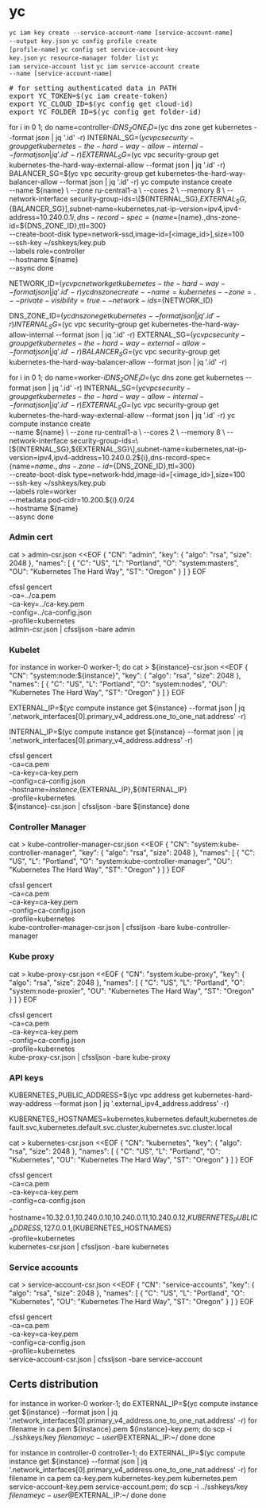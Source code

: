 # yc

<code>yc iam key create --service-account-name [service-account-name] --output key.json</code>
<code>yc config profile create [profile-name]</code>
<code>yc config set service-account-key key.json</code>
<code>yc resource-manager folder list</code>
<code>yc iam service-account list</code>
<code>yc iam service-account create --name [service-account-name]</code>
<pre>
# for setting authenticated data in PATH
export YC_TOKEN=$(yc iam create-token)
export YC_CLOUD_ID=$(yc config get cloud-id)
export YC_FOLDER_ID=$(yc config get folder-id)
</pre>


for i in 0 1; do
  name=controller-${i}
  DNS_ZONE_ID=$(yc dns zone get kubernetes --format json | jq '.id' -r)
  INTERNAL_SG=$(yc vpc security-group get kubernetes-the-hard-way-allow-internal --format json | jq '.id' -r)
  EXTERNAL_SG=$(yc vpc security-group get kubernetes-the-hard-way-external-allow --format json | jq '.id' -r)
  BALANCER_SG=$(yc vpc security-group get kubernetes-the-hard-way-balancer-allow --format json | jq '.id' -r)
  yc compute instance create \
    --name ${name} \
    --zone ru-central1-a \
    --cores 2 \
    --memory 8 \
    --network-interface security-group-ids=\[${INTERNAL_SG},${EXTERNAL_SG},${BALANCER_SG}\],subnet-name=kubernetes,nat-ip-version=ipv4,ipv4-address=10.240.0.1${i},dns-record-spec=\{name=${name}.,dns-zone-id=${DNS_ZONE_ID},ttl=300\} \
    --create-boot-disk type=network-ssd,image-id=[<image_id>],size=100 \
    --ssh-key ~/sshkeys/key.pub \
    --labels role=controller \
    --hostname ${name} \
    --async
done


NETWORK_ID=$(yc vpc network get kubernetes-the-hard-way --format json | jq '.id' -r)
yc dns zone create --name=kubernetes --zone=. --private-visibility=true --network-ids=${NETWORK_ID}


DNS_ZONE_ID=$(yc dns zone get kubernetes --format json | jq '.id' -r)
  INTERNAL_SG=$(yc vpc security-group get kubernetes-the-hard-way-allow-internal --format json | jq '.id' -r)
  EXTERNAL_SG=$(yc vpc security-group get kubernetes-the-hard-way-external-allow --format json | jq '.id' -r)
  BALANCER_SG=$(yc vpc security-group get kubernetes-the-hard-way-balancer-allow --format json | jq '.id' -r)


for i in 0 1; do
  name=worker-${i}
  DNS_ZONE_ID=$(yc dns zone get kubernetes --format json | jq '.id' -r)
  INTERNAL_SG=$(yc vpc security-group get kubernetes-the-hard-way-allow-internal --format json | jq '.id' -r)
  EXTERNAL_SG=$(yc vpc security-group get kubernetes-the-hard-way-external-allow --format json | jq '.id' -r)
  yc compute instance create \
    --name ${name} \
    --zone ru-central1-a \
    --cores 2 \
    --memory 8 \
    --network-interface security-group-ids=\[${INTERNAL_SG},${EXTERNAL_SG}\],subnet-name=kubernetes,nat-ip-version=ipv4,ipv4-address=10.240.0.2${i},dns-record-spec=\{name=${name}.,dns-zone-id=${DNS_ZONE_ID},ttl=300\} \
    --create-boot-disk type=network-hdd,image-id=[<image_id>],size=100 \
    --ssh-key ~/sshkeys/key.pub \
    --labels role=worker \
    --metadata pod-cidr=10.200.${i}.0/24 \
    --hostname ${name} \
    --async
done


### Admin cert
cat > admin-csr.json <<EOF
{
  "CN": "admin",
  "key": {
    "algo": "rsa",
    "size": 2048
  },
  "names": [
    {
      "C": "US",
      "L": "Portland",
      "O": "system:masters",
      "OU": "Kubernetes The Hard Way",
      "ST": "Oregon"
    }
  ]
}
EOF

cfssl gencert \
  -ca=../ca.pem \
  -ca-key=../ca-key.pem \
  -config=../ca-config.json \
  -profile=kubernetes \
  admin-csr.json | cfssljson -bare admin


### Kubelet


for instance in worker-0 worker-1; do
cat > ${instance}-csr.json <<EOF
{
  "CN": "system:node:${instance}",
  "key": {
    "algo": "rsa",
    "size": 2048
  },
  "names": [
    {
      "C": "US",
      "L": "Portland",
      "O": "system:nodes",
      "OU": "Kubernetes The Hard Way",
      "ST": "Oregon"
    }
  ]
}
EOF


EXTERNAL_IP=$(yc compute instance get ${instance} --format json | jq '.network_interfaces[0].primary_v4_address.one_to_one_nat.address' -r)

INTERNAL_IP=$(yc compute instance get ${instance} --format json | jq '.network_interfaces[0].primary_v4_address.address' -r)

cfssl gencert \
  -ca=ca.pem \
  -ca-key=ca-key.pem \
  -config=ca-config.json \
  -hostname=${instance},${EXTERNAL_IP},${INTERNAL_IP} \
  -profile=kubernetes \
  ${instance}-csr.json | cfssljson -bare ${instance}
done

### Controller Manager

cat > kube-controller-manager-csr.json <<EOF
{
  "CN": "system:kube-controller-manager",
  "key": {
    "algo": "rsa",
    "size": 2048
  },
  "names": [
    {
      "C": "US",
      "L": "Portland",
      "O": "system:kube-controller-manager",
      "OU": "Kubernetes The Hard Way",
      "ST": "Oregon"
    }
  ]
}
EOF

cfssl gencert \
  -ca=ca.pem \
  -ca-key=ca-key.pem \
  -config=ca-config.json \
  -profile=kubernetes \
  kube-controller-manager-csr.json | cfssljson -bare kube-controller-manager


### Kube proxy

cat > kube-proxy-csr.json <<EOF
{
  "CN": "system:kube-proxy",
  "key": {
    "algo": "rsa",
    "size": 2048
  },
  "names": [
    {
      "C": "US",
      "L": "Portland",
      "O": "system:node-proxier",
      "OU": "Kubernetes The Hard Way",
      "ST": "Oregon"
    }
  ]
}
EOF

cfssl gencert \
  -ca=ca.pem \
  -ca-key=ca-key.pem \
  -config=ca-config.json \
  -profile=kubernetes \
  kube-proxy-csr.json | cfssljson -bare kube-proxy



### API keys

KUBERNETES_PUBLIC_ADDRESS=$(yc vpc address get kubernetes-hard-way-address --format json | jq '.external_ipv4_address.address' -r)

KUBERNETES_HOSTNAMES=kubernetes,kubernetes.default,kubernetes.default.svc,kubernetes.default.svc.cluster,kubernetes.svc.cluster.local

cat > kubernetes-csr.json <<EOF
{
  "CN": "kubernetes",
  "key": {
    "algo": "rsa",
    "size": 2048
  },
  "names": [
    {
      "C": "US",
      "L": "Portland",
      "O": "Kubernetes",
      "OU": "Kubernetes The Hard Way",
      "ST": "Oregon"
    }
  ]
}
EOF

cfssl gencert \
  -ca=ca.pem \
  -ca-key=ca-key.pem \
  -config=ca-config.json \
  -hostname=10.32.0.1,10.240.0.10,10.240.0.11,10.240.0.12,${KUBERNETES_PUBLIC_ADDRESS},127.0.0.1,${KUBERNETES_HOSTNAMES} \
  -profile=kubernetes \
  kubernetes-csr.json | cfssljson -bare kubernetes




### Service accounts


cat > service-account-csr.json <<EOF
{
  "CN": "service-accounts",
  "key": {
    "algo": "rsa",
    "size": 2048
  },
  "names": [
    {
      "C": "US",
      "L": "Portland",
      "O": "Kubernetes",
      "OU": "Kubernetes The Hard Way",
      "ST": "Oregon"
    }
  ]
}
EOF

cfssl gencert \
  -ca=ca.pem \
  -ca-key=ca-key.pem \
  -config=ca-config.json \
  -profile=kubernetes \
  service-account-csr.json | cfssljson -bare service-account




## Certs distribution

for instance in worker-0 worker-1; do
  EXTERNAL_IP=$(yc compute instance get ${instance} --format json | jq '.network_interfaces[0].primary_v4_address.one_to_one_nat.address' -r)
  for filename in ca.pem ${instance}.pem ${instance}-key.pem; do
    scp -i ../sshkeys/key $filename yc-user@$EXTERNAL_IP:~/
  done
done



for instance in controller-0 controller-1; do
  EXTERNAL_IP=$(yc compute instance get ${instance} --format json | jq '.network_interfaces[0].primary_v4_address.one_to_one_nat.address' -r)
  for filename in ca.pem ca-key.pem kubernetes-key.pem kubernetes.pem service-account-key.pem service-account.pem; do
    scp -i ../sshkeys/key $filename yc-user@$EXTERNAL_IP:~/
  done
done
